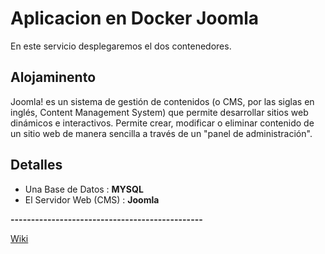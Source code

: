 # Aplicacion en Docker Joomla

En este servicio desplegaremos el dos contenedores.

## Alojaminento

Joomla! es un sistema de gestión de contenidos (o CMS, por las siglas en inglés, Content Management System) que permite desarrollar sitios web dinámicos e interactivos. Permite crear, modificar o eliminar contenido de un sitio web de manera sencilla a través de un "panel de administración".

## Detalles 

* Una Base de Datos : **MYSQL**
* El Servidor Web (CMS) : **Joomla**

**-----------------------------------------------**

[Wiki](https://es.wikipedia.org/wiki/Joomla)